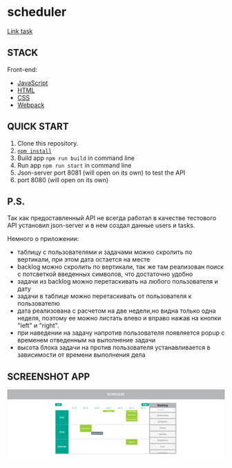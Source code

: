 # scheduler

[Link task](https://docs.google.com/document/d/1jb2VsBn2iOEI99S4cfK3Kll4NGmADy74q5rY_JOn4Vo/edit#)

## STACK

Front-end:

- [JavaScript](https://learn.javascript.ru/)
- [HTML](https://developer.mozilla.org/ru/docs/Learn/Getting_started_with_the_web/HTML_basics)
- [CSS](https://developer.mozilla.org/ru/docs/Learn/Getting_started_with_the_web/CSS_basics)
- [Webpack](https://webpack.js.org/)

## QUICK START

1. Clone this repository.
2. [`npm install`](https://docs.npmjs.com/cli/install)
3. Build app `npm run build` in command line
4. Run app `npm run start` in command line
5. Json-server port 8081 (will open on its own) to test the API
6. port 8080 (will open on its own)

## P.S.

Так как предоставленный API не всегда работал в качестве тестового API установил json-server и в нем создал данные users и tasks.

Немного о приложении:

- таблицу с пользователями и задачами можно скролить по вертикали, при этом дата остается на месте
- backlog можно скролить по вертикали, так же там реализован поиск с потсветкой введенных символов, что достаточно удобно
- задачи из backlog можно перетаскивать на любого пользователя и дату
- задачи в таблице можно перетаскивать от пользователя к пользователю
- дата реализована с расчетом на две недели,но видна только одна неделя, поэтому ее можно листать влево и вправо нажав на кнопки "left" и "right".
- при наведении на задачу напротив пользователя появляется popup с временем отведенным на выполнение задачи
- высота блока задачи на против пользователя устанавливается в зависимости от времени выполнения дела

## SCREENSHOT APP

![Screenshot_1](https://github.com/OlegLuppov/scheduler/blob/master/src/assets/image/screenshots/screenshot.png)
